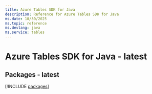 ```yaml
---
title: Azure Tables SDK for Java
description: Reference for Azure Tables SDK for Java
ms.date: 10/30/2025
ms.topic: reference
ms.devlang: java
ms.service: tables
---
```

# Azure Tables SDK for Java - latest
## Packages - latest
[!INCLUDE [packages](tables-index.md)]
